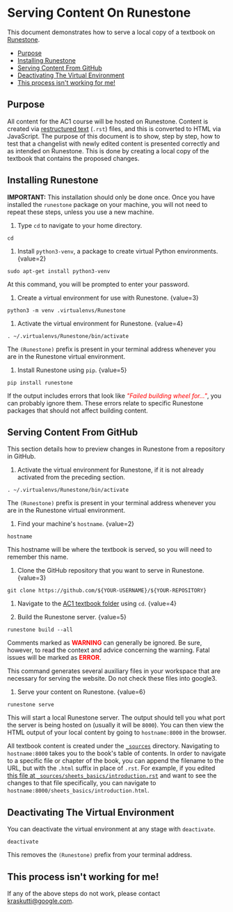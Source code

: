 # Serving Content On Runestone

This document demonstrates how to serve a local copy of a textbook on
[Runestone](https://runestone.academy/runestone/default/user/login?_next=/runestone/default/index).

- [Purpose](#purpose)
- [Installing Runestone](#installing-runestone)
- [Serving Content From GitHub](#serving-content-from-github)
- [Deactivating The Virtual Environment](#deactivating-the-virtual-environment)
- [This process isn't working for me!](#this-process-isn-t-working-for-me)

## Purpose

All content for the AC1 course will be hosted on Runestone. Content is created
via [restructured text](https://en.wikipedia.org/wiki/ReStructuredText) (`.rst`)
files, and this is converted to HTML via JavaScript. The purpose of this
document is to show, step by step, how to test that a changelist with newly
edited content is presented correctly and as intended on Runestone. This is done
by creating a local copy of the textbook that contains the proposed changes.

## Installing Runestone

**IMPORTANT:** This installation should only be done once. Once you have
installed the `runestone` package on your machine, you will not need to repeat
these steps, unless you use a new machine.

1.  Type `cd` to navigate to your home directory.

```shell
cd
```

1.  Install `python3-venv`, a package to create virtual Python environments.
    {value=2}

```shell
sudo apt-get install python3-venv
```

At this command, you will be prompted to enter your password.

1.  Create a virtual environment for use with Runestone. {value=3}

```shell
python3 -m venv .virtualenvs/Runestone
```

1.  Activate the virtual environment for Runestone. {value=4}

```shell
. ~/.virtualenvs/Runestone/bin/activate
```

The `(Runestone)` prefix is present in your terminal address whenever you are in
the Runestone virtual environment.

1.  Install Runestone using `pip`. {value=5}

```shell
pip install runestone
```

If the output includes errors that look like <span style="color:red">*"Failed
building wheel for..."*</span>, you can probably ignore them. These errors
relate to specific Runestone packages that should not affect building content.

## Serving Content From GitHub

This section details how to preview changes in Runestone from a repository in
GitHub.

1.  Activate the virtual environment for Runestone, if it is not already
    activated from the preceding section.

```shell
. ~/.virtualenvs/Runestone/bin/activate
```

The `(Runestone)` prefix is present in your terminal address whenever you are in
the Runestone virtual environment.

1.  Find your machine's `hostname`. {value=2}

```shell
hostname
```

This hostname will be where the textbook is served, so you will need to remember
this name.

1.  Clone the GitHub repository that you want to serve in Runestone. {value=3}

```shell
git clone https://github.com/${YOUR-USERNAME}/${YOUR-REPOSITORY}
```

1.  Navigate to the
    [AC1 textbook folder](https://github.com/google/applied-machine-learning-intensive/tree/master/acs/ac1)
    using `cd`. {value=4}

1.  Build the Runestone server. {value=5}

```shell
runestone build --all
```

Comments marked as <span style="color:red">**WARNING**</span> can generally be
ignored. Be sure, however, to read the context and advice concerning the
warning. Fatal issues will be marked as
<span style="color:red">**ERROR**</span>.

This command generates several auxiliary files in your workspace that are
necessary for serving the website. Do not check these files into google3.

1.  Serve your content on Runestone. {value=6}

```shell
runestone serve
```

This will start a local Runestone server. The output should tell you what port
the server is being hosted on (usually it will be `8000`). You can then view the
HTML output of your local content by going to `hostname:8000` in the browser.

All textbook content is created under the
[`_sources`](https://github.com/google/applied-machine-learning-intensive/tree/master/acs/ac1/_sources)
directory. Navigating to `hostname:8000` takes you to the book's table of
contents. In order to navigate to a specific file or chapter of the book, you
can append the filename to the URL, but with the `.html` suffix in place of
`.rst`. For example, if you edited
[this file at `_sources/sheets_basics/introduction.rst`](https://github.com/google/applied-machine-learning-intensive/blob/master/acs/ac1/_sources/sheets_basics/introduction.rst)
and want to see the changes to that file specifically, you can navigate to
`hostname:8000/sheets_basics/introduction.html`.

## Deactivating The Virtual Environment

You can deactivate the virtual environment at any stage with `deactivate`.

```shell
deactivate
```

This removes the `(Runestone)` prefix from your terminal address.

## This process isn't working for me!

If any of the above steps do not work, please contact kraskutti@google.com.
